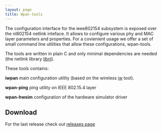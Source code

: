 ```yaml
---
layout: page
title: Wpan-tools
---
```


The configuration interface for the ieee802154 subsystem is exposed over
the nl802154 netlink inteface. It allows to configure various phy and MAC
layer parameters and properties. For a covienient usage we offer a set of
small command line utilities that allow these configurations, wpan-tools.

The tools are written in plain C and only minimal dependencies are needed
(the netlink library [libnl](http://www.infradead.org/~tgr/libnl/)).


These tools contains:

**iwpan** main configuration utility (based on the wireless [iw](http://wireless.kernel.org/en/users/Documentation/iw) tool).

**wpan-ping** ping utility on IEEE 802.15.4 layer

**wpan-hwsim** configuration of the hardware simulator driver

## Download

For the last release check out [releases page](https://github.com/linux-wpan/wpan-tools/releases)
